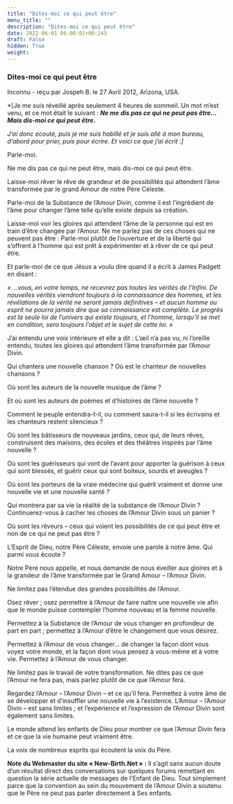 ```yaml
---
title: "Dites-moi ce qui peut être"
menu_title: ""
description: "Dites-moi ce qui peut être"
date: 2022-06-01 06:00:01+00:245
draft: False
hidden: True
weight:
---
```

### Dites-moi ce qui peut être

Inconnu - reçu par Jospeh B. le 27 Avril 2012, Arizona, USA.

*[Je me suis réveillé après seulement 4 heures de sommeil. Un mot m’est venu, et ce mot était le suivant : ***Ne me dis pas ce qui ne peut pas être… Mais dis-moi ce qui peut être.***

*J’ai donc écouté, puis je me suis habillé et je suis allé à mon bureau, d’abord pour prier, puis pour écrire. Et voici ce que j’ai écrit :]*

Parle-moi.

Ne me dis pas ce qui ne peut être, mais dis-moi ce qui peut être.

Laisse-moi rêver le rêve de grandeur et de possibilités qui attendent l’âme transformée par le grand Amour de notre Père Céleste.

Parle-moi de la Substance de l’Amour Divin, comme il est l’ingrédient de l’âme pour changer l’âme telle qu’elle existe depuis sa création.

Laisse-moi voir les gloires qui attendent l’âme de la personne qui est en train d’être changée par l’Amour.
Ne me parlez pas de ces choses qui ne peuvent pas être : Parle-moi plutôt de l’ouverture et de la liberté qui s’offrent à l’homme qui est prêt à expérimenter et à rêver de ce qui peut être.

Et parle-moi de ce que Jésus a voulu dire quand il a écrit à James Padgett en disant :

*« …vous, en votre temps, ne recevrez pas toutes les vérités de l’Infini. De nouvelles vérités viendront toujours à la connaissance des hommes, et les révélations de la vérité ne seront jamais définitives – et aucun homme ou esprit ne pourra jamais dire que sa connaissance est complète. Le progrès est la seule loi de l’univers qui existe toujours, et l’homme, lorsqu’il se met en condition, sera toujours l’objet et le sujet de cette loi. »*

J’ai entendu une voix intérieure et elle a dit : L’œil n’a pas vu, ni l’oreille entendu, toutes les gloires qui attendent l’âme transformée par l’Amour Divin.

Qui chantera une nouvelle chanson ? Où est le chanteur de nouvelles chansons ?

Où sont les auteurs de la nouvelle musique de l’âme ?

Et où sont les auteurs de poèmes et d’histoires de l’âme nouvelle ?

Comment le peuple entendra-t-il, ou comment saura-t-il si les écrivains et les chanteurs restent silencieux ?

Où sont les bâtisseurs de nouveaux jardins, ceux qui, de leurs rêves, construisent des maisons, des écoles et des théâtres inspirés par l’âme nouvelle ?

Où sont les guérisseurs qui vont de l’avant pour apporter la guérison à ceux qui sont blessés, et guérir ceux qui sont boiteux, sourds et aveugles ?

Où sont les porteurs de la vraie médecine qui guérit vraiment et donne une nouvelle vie et une nouvelle santé ?

Qui montrera par sa vie la réalité de la substance de l’Amour Divin ? Continuerez-vous à cacher les choses de l’Amour Divin sous un panier ?

Où sont les rêveurs – ceux qui voient les possibilités de ce qui peut être et non de ce qui ne peut pas être ?

L’Esprit de Dieu, notre Père Céleste, envoie une parole à notre âme. Qui parmi vous écoute ?

Notre Père nous appelle, et nous demande de nous éveiller aux gloires et à la grandeur de l’âme transformée par le Grand Amour – l’Amour Divin.

Ne limitez pas l’étendue des grandes possibilités de l’Amour.

Osez rêver ; osez permettre à l’Amour de faire naître une nouvelle vie afin que le monde puisse contempler l’homme nouveau et la femme nouvelle.

Permettez à la Substance de l’Amour de vous changer en profondeur de part en part ; permettez à l’Amour d’être le changement que vous désirez.

Permettez à l’Amour de vous changer… de changer la façon dont vous voyez votre monde, et la façon dont vous pensez à vous-même et à votre vie. Permettez à l’Amour de vous changer.

Ne limitez pas le travail de votre transformation. Ne dites pas ce que l’Amour ne fera pas, mais parlez plutôt de ce que l’Amour fera.

Regardez l’Amour – l’Amour Divin – et ce qu’il fera. Permettez à votre âme de se développer et d’insuffler une nouvelle vie à l’existence. L’Amour – l’Amour Divin – est sans limites ; et l’expérience et l’expression de l’Amour Divin sont également sans limites.

Le monde attend les enfants de Dieu pour montrer ce que l’Amour Divin fera et ce que la vie humaine peut vraiment être.

La voix de nombreux esprits qui écoutent la voix du Père.

**Note du Webmaster du site « New-Birth.Net » :** Il s’agit sans aucun doute d’un résultat direct des conversations sur quelques forums remettant en question la série actuelle de messages de l’Enfant de Dieu. Tout simplement parce que la convention au sein du mouvement de l’Amour Divin a soutenu que le Père ne peut pas parler directement à Ses enfants.
